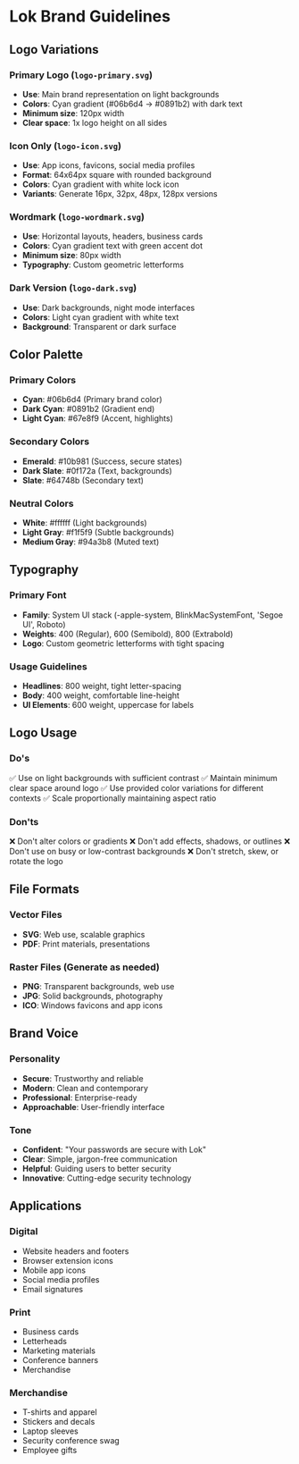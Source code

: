 # Lok Brand Guidelines

## Logo Variations

### Primary Logo (`logo-primary.svg`)
- **Use**: Main brand representation on light backgrounds
- **Colors**: Cyan gradient (#06b6d4 → #0891b2) with dark text
- **Minimum size**: 120px width
- **Clear space**: 1x logo height on all sides

### Icon Only (`logo-icon.svg`)
- **Use**: App icons, favicons, social media profiles
- **Format**: 64x64px square with rounded background
- **Colors**: Cyan gradient with white lock icon
- **Variants**: Generate 16px, 32px, 48px, 128px versions

### Wordmark (`logo-wordmark.svg`)
- **Use**: Horizontal layouts, headers, business cards
- **Colors**: Cyan gradient text with green accent dot
- **Minimum size**: 80px width
- **Typography**: Custom geometric letterforms

### Dark Version (`logo-dark.svg`)
- **Use**: Dark backgrounds, night mode interfaces
- **Colors**: Light cyan gradient with white text
- **Background**: Transparent or dark surface

## Color Palette

### Primary Colors
- **Cyan**: #06b6d4 (Primary brand color)
- **Dark Cyan**: #0891b2 (Gradient end)
- **Light Cyan**: #67e8f9 (Accent, highlights)

### Secondary Colors
- **Emerald**: #10b981 (Success, secure states)
- **Dark Slate**: #0f172a (Text, backgrounds)
- **Slate**: #64748b (Secondary text)

### Neutral Colors
- **White**: #ffffff (Light backgrounds)
- **Light Gray**: #f1f5f9 (Subtle backgrounds)
- **Medium Gray**: #94a3b8 (Muted text)

## Typography

### Primary Font
- **Family**: System UI stack (-apple-system, BlinkMacSystemFont, 'Segoe UI', Roboto)
- **Weights**: 400 (Regular), 600 (Semibold), 800 (Extrabold)
- **Logo**: Custom geometric letterforms with tight spacing

### Usage Guidelines
- **Headlines**: 800 weight, tight letter-spacing
- **Body**: 400 weight, comfortable line-height
- **UI Elements**: 600 weight, uppercase for labels

## Logo Usage

### Do's
✅ Use on light backgrounds with sufficient contrast
✅ Maintain minimum clear space around logo
✅ Use provided color variations for different contexts
✅ Scale proportionally maintaining aspect ratio

### Don'ts
❌ Don't alter colors or gradients
❌ Don't add effects, shadows, or outlines
❌ Don't use on busy or low-contrast backgrounds
❌ Don't stretch, skew, or rotate the logo

## File Formats

### Vector Files
- **SVG**: Web use, scalable graphics
- **PDF**: Print materials, presentations

### Raster Files (Generate as needed)
- **PNG**: Transparent backgrounds, web use
- **JPG**: Solid backgrounds, photography
- **ICO**: Windows favicons and app icons

## Brand Voice

### Personality
- **Secure**: Trustworthy and reliable
- **Modern**: Clean and contemporary
- **Professional**: Enterprise-ready
- **Approachable**: User-friendly interface

### Tone
- **Confident**: "Your passwords are secure with Lok"
- **Clear**: Simple, jargon-free communication
- **Helpful**: Guiding users to better security
- **Innovative**: Cutting-edge security technology

## Applications

### Digital
- Website headers and footers
- Browser extension icons
- Mobile app icons
- Social media profiles
- Email signatures

### Print
- Business cards
- Letterheads
- Marketing materials
- Conference banners
- Merchandise

### Merchandise
- T-shirts and apparel
- Stickers and decals
- Laptop sleeves
- Security conference swag
- Employee gifts